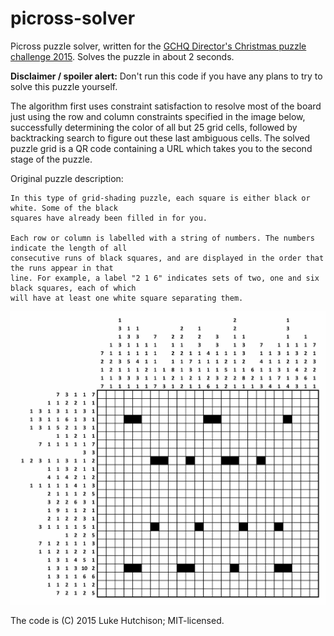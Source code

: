 # picross-solver
Picross puzzle solver, written for the [GCHQ Director's Christmas puzzle challenge 2015](http://www.gchq.gov.uk/press_and_media/news_and_features/Pages/Directors-Christmas-puzzle-2015.aspx). Solves the puzzle in about 2 seconds.

**Disclaimer / spoiler alert:** Don't run this code if you have any plans to try to solve this puzzle yourself.

The algorithm first uses constraint satisfaction to resolve most of the board just using the row and column constraints specified in the image below, successfully determining the color of all but 25 grid cells, followed by backtracking search to figure out these last ambiguous cells. The solved puzzle grid is a QR code containing a URL which takes you to the second stage of the puzzle.

Original puzzle description:
```
In this type of grid-shading puzzle, each square is either black or white. Some of the black
squares have already been filled in for you.

Each row or column is labelled with a string of numbers. The numbers indicate the length of all
consecutive runs of black squares, and are displayed in the order that the runs appear in that
line. For example, a label "2 1 6" indicates sets of two, one and six black squares, each of which
will have at least one white square separating them.
```

![Puzzle image](grid-shading-puzzle.jpg)

The code is (C) 2015 Luke Hutchison; MIT-licensed.
